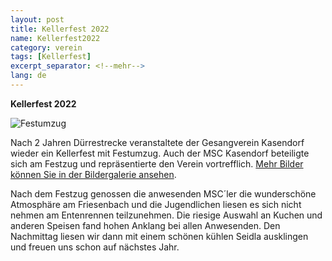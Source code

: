 ```yaml
---
layout: post
title: Kellerfest 2022
name: Kellerfest2022
category: verein
tags: [Kellerfest]
excerpt_separator: <!--mehr-->
lang: de
---
```


**Kellerfest 2022**

![Festumzug](https://www.msc-kasendorf.de/dlc/fotos/2022%20Kellerfest%20Kasendorf/220807_03.jpg)

<!--mehr-->


Nach 2 Jahren Dürrestrecke veranstaltete der Gesangverein Kasendorf wieder ein Kellerfest mit Festumzug.
Auch der MSC Kasendorf beteiligte sich am Festzug und repräsentierte den Verein vortrefflich.
[Mehr Bilder können Sie in der Bildergalerie ansehen](https://www.msc-kasendorf.de/fotos/2022%20Kellerfest%20Kasendorf/).

Nach dem Festzug genossen die anwesenden MSC´ler die wunderschöne Atmosphäre am Friesenbach und die Jugendlichen liesen es sich nicht nehmen am Entenrennen teilzunehmen.
Die riesige Auswahl an Kuchen und anderen Speisen fand hohen Anklang bei allen Anwesenden.
Den Nachmittag liesen wir dann mit einem schönen kühlen Seidla ausklingen und freuen uns schon auf nächstes Jahr.

